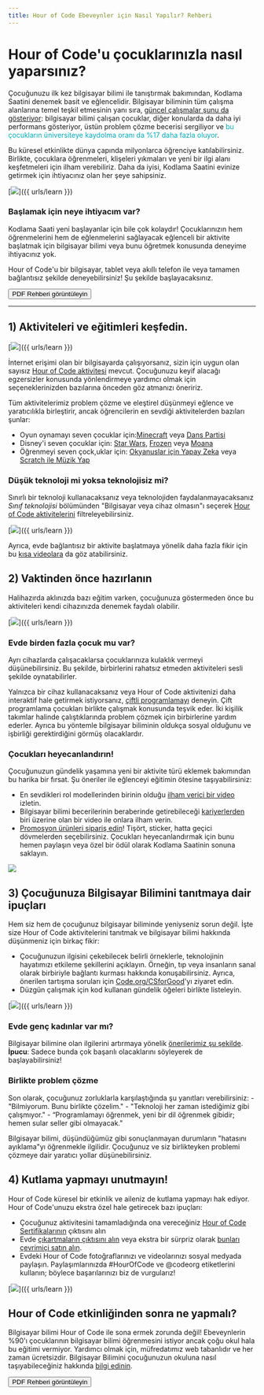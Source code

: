 ```yaml
---
title: Hour of Code Ebeveynler için Nasıl Yapılır? Rehberi
---
```


# Hour of Code'u çocuklarınızla nasıl yaparsınız?

Çocuğunuzu ilk kez bilgisayar bilimi ile tanıştırmak bakımından, Kodlama Saatini denemek basit ve eğlencelidir. Bilgisayar biliminin tüm çalışma alanlarına temel teşkil etmesinin yanı sıra, [güncel çalışmalar şunu da gösteriyor](https://medium.com/@codeorg/cs-helps-students-outperform-in-school-college-and-workplace-66dd64a69536): bilgisayar bilimi çalışan çocuklar, diğer konularda da daha iyi performans gösteriyor, üstün problem çözme becerisi sergiliyor ve <font color="00adbc">bu çocukların üniversiteye kaydolma oranı da %17 daha fazla oluyor</font>.

Bu küresel etkinlikte dünya çapında milyonlarca öğrenciye katılabilirsiniz. Birlikte, çocuklara öğrenmeleri, klişeleri yıkmaları ve yeni bir ilgi alanı keşfetmeleri için ilham verebiliriz. Daha da iyisi, Kodlama Saatini evinize getirmek için ihtiyacınız olan her şeye sahipsiniz.

[![](/images/fit-600/Marketing/mother-helping-her-daughter-use-a-laptop-4260325.jpg)]({{ urls/learn }})

<h3>Başlamak için neye ihtiyacım var?</h3>

Kodlama Saati yeni başlayanlar için bile çok kolaydır! Çocuklarınızın hem öğrenmelerini hem de eğlenmelerini sağlayacak eğlenceli bir aktivite başlatmak için bilgisayar bilimi veya bunu öğretmek konusunda deneyime ihtiyacınız yok.

Hour of Code'u bir bilgisayar, tablet veya akıllı telefon ile veya tamamen bağlantısız şekilde deneyebilirsiniz! Şu şekilde başlayacaksınız.

[<button>PDF Rehberi görüntüleyin</button>](https://hourofcode.com/files/HourofCode-Parent-How-To.pdf)

* * *

## 1) Aktiviteleri ve eğitimleri keşfedin.

[![](/images/fit-600/tutorials.png)]({{ urls/learn }})

İnternet erişimi olan bir bilgisayarda çalışıyorsanız, sizin için uygun olan sayısız [Hour of Code aktivitesi](https://hourofcode.com/us/learn) mevcut. Çocuğunuzu keyif alacağı egzersizler konusunda yönlendirmeye yardımcı olmak için seçeneklerinizden bazılarına önceden göz atmanızı öneririz.

Tüm aktivitelerimiz problem çözme ve eleştirel düşünmeyi eğlence ve yaratıcılıkla birleştirir, ancak öğrencilerin en sevdiği aktivitelerden bazıları şunlar:

- Oyun oynamayı seven çocuklar için:[Minecraft](https://code.org/minecraft) veya [Dans Partisi](https://code.org/dance)
- Disney'i seven çocuklar için: [Star Wars](https://code.org/starwars), [Frozen](https://studio.code.org/s/frozen/stage/1/puzzle/1) veya [Moana](https://partners.disney.com/hour-of-code?cds&cmp=vanity%7Cnatural%7Cus%7Cmoanahoc%7C)
- Öğrenmeyi seven çock,uklar için: [Okyanuslar için Yapay Zeka](https://code.org/oceans) veya [Scratch ile Müzik Yap](https://scratch.mit.edu/projects/editor/?tutorial=music&utm_source=codeorg)

<h3>Düşük teknoloji mi yoksa teknolojisiz mi?</h3>

Sınırlı bir teknoloji kullanacaksanız veya teknolojiden faydalanmayacaksanız *Sınıf teknolojisi* bölümünden "Bilgisayar veya cihaz olmasın"ı seçerek [Hour of Code aktivitelerini](https://hourofcode.com/us/learn) filtreleyebilirsiniz.

[![](/images/fit-500/Marketing/filtering-activities-hoc.jpg)]({{ urls/learn }})

Ayrıca, evde bağlantısız bir aktivite başlatmaya yönelik daha fazla fikir için bu [kısa videolara](https://www.youtube.com/playlist?list=PLzdnOPI1iJNcpfa4LtbaIl35gqir_5XUu) da göz atabilirsiniz.

## 2) Vaktinden önce hazırlanın

Halihazırda aklınızda bazı eğitim varken, çocuğunuza göstermeden önce bu aktiviteleri kendi cihazınızda denemek faydalı olabilir.

[![](/images/fit-600/Marketing/father-and-children-looking-at-a-laptop-4260749.jpg)]({{ urls/learn }})

<h3>Evde birden fazla çocuk mu var?</h3>

Ayrı cihazlarda çalışacaklarsa çocuklarınıza kulaklık vermeyi düşünebilirsiniz. Bu şekilde, birbirlerini rahatsız etmeden aktiviteleri sesli şekilde oynatabilirler.

Yalnızca bir cihaz kullanacaksanız veya Hour of Code aktivitenizi daha interaktif hale getirmek istiyorsanız, [çiftli programlamayı](https://www.youtube.com/watch?v=vgkahOzFH2Q) deneyin. Çift programlama çocukları birlikte çalışmak konusunda teşvik eder. İki kişilik takımlar halinde çalıştıklarında problem çözmek için birbirlerine yardım ederler. Ayrıca bu yöntemle bilgisayar biliminin oldukça sosyal olduğunu ve işbirliği gerektirdiğini görmüş olacaklardır.

<h3>Çocukları heyecanlandırın! </h3>

Çocuğunuzun gündelik yaşamına yeni bir aktivite türü eklemek bakımından bu harika bir fırsat. Şu öneriler ile eğlenceyi eğitimin ötesine taşıyabilirsiniz:

- En sevdikleri rol modellerinden birinin olduğu [ilham verici bir video](https://www.youtube.com/playlist?list=PLzdnOPI1iJNcadqJAZnbDYShie4gLZQQJ) izletin.
- Bilgisayar bilimi becerilerinin beraberinde getirebileceği [kariyerlerden](https://www.youtube.com/playlist?list=PLzdnOPI1iJNfpD8i4Sx7U0y2MccnrNZuP) biri üzerine olan bir video ile onlara ilham verin.
- [Promosyon ürünleri sipariş edin](https://store.code.org/)! Tişört, sticker, hatta geçici dövmelerden seçebilirsiniz. Çocukları heyecanlandırmak için bunu hemen paylaşın veya özel bir ödül olarak Kodlama Saatinin sonuna saklayın. 

<a href="https://store.code.org/" target="_blank"><img src="/images/fit-500/Marketing/hourofcodestore.jpg"></a>

## 3) Çocuğunuza Bilgisayar Bilimini tanıtmaya dair ipuçları

Hem siz hem de çocuğunuz bilgisayar biliminde yeniyseniz sorun değil. İşte size Hour of Code aktivitelerini tanıtmak ve bilgisayar bilimi hakkında düşünmeniz için birkaç fikir:

- Çocuğunuzun ilgisini çekebilecek belirli örneklerle, teknolojinin hayatımızı etkileme şekillerini açıklayın. Örneğin, tıp veya insanların sanal olarak birbiriyle bağlantı kurması hakkında konuşabilirsiniz. Ayrıca, önerilen tartışma soruları için [Code.org/CSforGood](https://code.org/csforgood)'yı ziyaret edin.
- Düzgün çalışmak için kod kullanan gündelik öğeleri birlikte listeleyin.

[![](/images/fit-600/Marketing/girl-sitting-on-sofa-while-using-tablet-computer-4144035.jpg)]({{ urls/learn }})

<h3>Evde genç kadınlar var mı?</h3>

Bilgisayar bilimine olan ilgilerini artırmaya yönelik <a href="https://code.org/girls"> önerilerimiz şu şekilde</a>. **İpucu**: Sadece bunda çok başarılı olacaklarını söyleyerek de başlayabilirsiniz!

<h3>Birlikte problem çözme</h3>

Son olarak, çocuğunuz zorluklarla karşılaştığında şu yanıtları verebilirsiniz: - "Bilmiyorum. Bunu birlikte çözelim." - "Teknoloji her zaman istediğimiz gibi çalışmıyor." - “Programlamayı öğrenmek, yeni bir dil öğrenmek gibidir; hemen sular seller gibi olmayacak."

Bilgisayar bilimi, düşündüğümüz gibi sonuçlanmayan durumların "hatasını ayıklama"yı öğrenmekle ilgilidir. Çocuğunuz ve siz birlikteyken problemi çözmeye dair yaratıcı yollar düşünebilirsiniz.

## 4) Kutlama yapmayı unutmayın!

Hour of Code küresel bir etkinlik ve aileniz de kutlama yapmayı hak ediyor. Hour of Code'unuzu ekstra özel hale getirecek bazı ipuçları:

- Çocuğunuz aktivitesini tamamladığında ona vereceğiniz [Hour of Code Sertifikalarının](https://staging.code.org/certificates) çıktısını alın 
- Evde [çıkartmaların çıktısını alın](https://staging.hourofcode.com/us/promote/resources#stickers) veya ekstra bir sürpriz olarak [bunları çevrimiçi satın alın](https://store.code.org/). 
- Evdeki Hour of Code fotoğraflarınızı ve videolarınızı sosyal medyada paylaşın. Paylaşımlarınızda #HourOfCode ve @codeorg etiketlerini kullanın; böylece başarılarınızı biz de vurgularız!

[![](/images/fit-600/Marketing/g8TUlHzF.jpeg)]({{ urls/learn }})

<h2>Hour of Code etkinliğinden sonra ne yapmalı?</h2>

Bilgisayar bilimi Hour of Code ile sona ermek zorunda değil! Ebeveynlerin %90'ı çocuklarının bilgisayar bilimi öğrenmesini istiyor ancak çoğu okul hala bu eğitimi vermiyor. Yardımcı olmak için, müfredatımız web tabanlıdır ve her zaman ücretsizdir. Bilgisayar Bilimini çocuğunuzun okuluna nasıl taşıyabileceğiniz hakkında [bilgi edinin](https://code.org/yourschool).

[<button>PDF Rehberi görüntüleyin</button>](https://hourofcode.com/files/HourofCode-Parent-How-To.pdf)